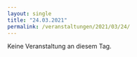 ```yaml
---
layout: single
title: "24.03.2021"
permalink: /veranstaltungen/2021/03/24/
---
```


Keine Veranstaltung an diesem Tag.
